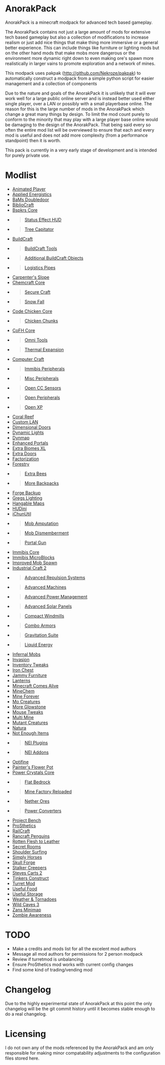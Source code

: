 AnorakPack
==========

AnorakPack is a minecraft modpack for advanced tech based gameplay.

The AnorakPack contains not just a large amount of mods for extensive tech based gameplay but also a collection of modifications to increase realism or just add nice things that make thing more immersive or a general better experience. This can include things like furniture or lighting mods but on the other hand mods that make mobs more dangerous or the environment more dynamic right down to even making ore's spawn more realistically in larger vains to promote exploration and a network of mines.

This modpack uses pakpak (http://github.com/Nekroze/pakpak) to automatically construct a modpack from a simple python script for easier management and a collection of components

Due to the nature and goals of the AnorakPack it is unlikely that it will ever work well for a large public online server and is instead better used either single player, over a LAN or possibly with a small playerbase online. The reason for this is the large number of mods in the AnorakPack which change a great many things by design. To limit the mod count purely to conform to the minority that may play with a large player base online would be damaging to the design of the AnorakPack. That being said every so often the entire mod list will be overviewed to ensure that each and every mod is useful and does not add more complexity (from a performance standpoint) then it is worth.

This pack is currently in a very early stage of development and is intended for purely private use.

Modlist
=======

 - [Animated Player](http://www.minecraftforum.net/topic/1768057-152aesthetic-animated-player-fully-pixelized-hats-v120/)
 - [Applied Energistics](http://www.minecraftforum.net/topic/1625015-152-applied-energistics-rv-10-n-stacking-the-unstackable/)
 - [BaMs Doubledoor](http://www.minecraftforum.net/topic/818831-152-bams-mods-now-also-for-147/)
 - [BiblioCraft](http://www.minecraftforum.net/topic/1680480-15xforgesmp-bibliocraft-v123-bookcases-armor-stands-shelves-printing-presses-redstone-books-and-more-updated-05152013/)
 - [Bspkrs Core](http://www.minecraftforum.net/topic/1009577-152-daftpvfs-mods-treecapitator-ingameinfo-crystalwing-startinginv-floatingruins/)
 * >	[Status Effect HUD](http://www.minecraftforum.net/topic/1009577-152-daftpvfs-mods-treecapitator-ingameinfo-crystalwing-startinginv-floatingruins/)
 * >	[Tree Capitator](http://www.minecraftforum.net/topic/1009577-152-daftpvfs-mods-treecapitator-ingameinfo-crystalwing-startinginv-floatingruins/)
 - [BuildCraft](http://www.mod-buildcraft.com/)
 * >	[BuildCraft Tools](http://www.minecraftforum.net/topic/1647902-buildcraft-addon-buildcraft-tools-development-page/)
 * >	[Additional BuildCraft Objects](http://www.minecraftforum.net/topic/682821-15xbc35x104-additional-buildcraft-objects/)
 * >	[Logistics Pipes](http://www.minecraftforum.net/topic/1831791-152buildcraft-logistics-pipes/)
 - [Carpenter's Slope](http://www.minecraftforum.net/topic/1790919-15forge-carpenters-slope-v125/)
 - [Chemcraft Core](http://www.minecraftforum.net/topic/1801627-chemcraft-131/)
 * >	[Secure Craft](http://www.minecraftforum.net/topic/1808863-securecraft-110-protect-yourself-and-more/)
 * >	[Snow Fall](http://www.minecraftforum.net/topic/1728758-snowfall-121-the-mod-that-makes-snow-pile-up/)
 - [Code Chicken Core](http://www.minecraftforum.net/topic/909223-147152-smp-chickenbones-mods/)
 * >	[Chicken Chunks](http://www.minecraftforum.net/topic/909223-147152-smp-chickenbones-mods/)
 - [CoFH Core](http://www.minecraftforum.net/topic/1773528-152-team-cofh-mods-thermal-expansion-2420-now-with-hd-skins-and-capes/)
 * >	[Omni Tools](http://www.minecraftforum.net/topic/1773528-152-team-cofh-mods-thermal-expansion-2420-now-with-hd-skins-and-capes/)
 * >	[Thermal Expansion](http://www.minecraftforum.net/topic/1773528-152-team-cofh-mods-thermal-expansion-2420-now-with-hd-skins-and-capes/)
 - [Computer Craft](http://www.minecraftforum.net/topic/892282-152-computercraft-153-now-with-disco-floors/)
 * >	[Immibis Peripherals](http://www.computercraft.info/forums2/index.php?/topic/3728-mc-125-cc-141-immibiss-peripherals/)
 * >	[Misc Peripherals](http://www.computercraft.info/forums2/index.php?/topic/4587-cc153mc152-miscperipherals-33/)
 * >	[Open CC Sensors](http://www.computercraft.info/forums2/index.php?/topic/4587-cc153mc152-miscperipherals-33/)
 * >	[Open Peripherals](http://www.computercraft.info/forums2/index.php?/topic/13063-mc-152-cc-153-openperipheral/)
 * >	[Open XP](http://www.computercraft.info/forums2/index.php?/topic/13042-cc-153-mc-152-openxp/)
 - [Coral Reef](http://www.minecraftforum.net/topic/1106449-152151145etc-coral-reef-mod-updated-952013/)
 - [Custom LAN](http://www.minecraftforum.net/topic/1572017-152-144-custom-lan-mod-lan-at-your-fingertips-modloader-forge-standalone-installer-available/)
 - [Dimensional Doors](http://www.minecraftforum.net/topic/1650007-152universal-dimensional-doors-v136-i-was-asleep-in-that-class/)
 - [Dynamic Lights](http://www.minecraftforum.net/topic/184426-152-dynamic-lights-handheld-torches-moving-lightsources/)
 - [Dynmap](http://www.minecraftforum.net/topic/1543523-dynmap-dynamic-web-based-maps-for-minecraft/)
 - [Enhanced Portals](http://www.minecraftforum.net/topic/1301217-15x1st-apr-enhanced-portals-enhancedportals-2-beta-22nd-may-beta-2b/)
 - [Extra Biomes XL](http://www.minecraftforum.net/topic/1090288-152-extrabiomesxl-3133/)
 - [Extra Doors](http://www.minecraftforum.net/topic/1744901-152-151-extra-doors-more-doors-for-minecraft-forge5000dl/)
 - [Factorization](http://www.minecraftforum.net/topic/1351802-151-factorization-0737/)
 - [Forestry](http://www.minecraftforum.net/topic/700588-forestry-for-minecraft-trees-bees-and-more/)
 * >	[Extra Bees](http://dl.dropboxusercontent.com/u/52207235/Minecraft/Website/bees/index.html)
 * >	[More Backpacks](http://www.minecraftforum.net/topic/1717101-more-backpacks-211-forestry-addon/)
 - [Forge Backup](http://www.minecraftforge.net/forum/index.php?topic=4606.0)
 - [Gregs Lighting](http://www.cosc.canterbury.ac.nz/greg.ewing/minecraft/mods/GregsLighting/)
 - [Hangable Maps](http://www.minecraftforum.net/topic/1461853-152forgesmphangable-mapsunofficialv152-1/)
 - [HUDini](http://www.minecraftforum.net/topic/1555925-152-forge-hudini-anti-derp-suite/)
 - [iChunUtil](http://ichun.us/mods/ichun-util/)
 * >	[Mob Amputation](http://www.minecraftforum.net/topic/1296367-152-mob-amputation-v1-blood-and-gibs-and-an-easter-egg/)
 * >	[Mob Dismemberment](http://www.minecraftforum.net/topic/723304-152-mob-dismemberment-v1/)
 * >	[Portal Gun](http://www.minecraftforum.net/topic/199391-152smpforge-portal-gun-reconstructed-v1-rewritten-again/)
 - [Immibis Core](http://www.minecraftforum.net/topic/1001131-152-immibiss-mods-smp-tubestuff-5501-core-5511-da-5500-infinitubes-5502-liquid-xp-5500-microblocks-5500/)
 - [Immibis MicroBlocks](http://www.minecraftforum.net/topic/1001131-152-immibiss-mods-smp-tubestuff-5501-core-5511-da-5500-infinitubes-5502-liquid-xp-5500-microblocks-5500/)
 - [Improved Mob Spawn](http://wuppy29.blogspot.nl/2012/09/improved-mob-spawn.html)
 - [Industrial Craft 2](http://wiki.industrial-craft.net/index.php?title=Main_Page)
 * >	[Advanced Repulsion Systems](http://forum.industrial-craft.net/index.php?page=Thread&postID=65261)
 * >	[Advanced Machines](http://forum.industrial-craft.net/index.php?page=Thread&threadID=4907)
 * >	[Advanced Power Management](http://forum.industrial-craft.net/index.php?page=Thread&threadID=7900)
 * >	[Advanced Solar Panels](http://forum.industrial-craft.net/index.php?page=Thread&threadID=3291)
 * >	[Compact Windmills](http://forum.industrial-craft.net/index.php?page=Thread&threadID=9205)
 * >	[Combo Armors](http://forum.industrial-craft.net/index.php?page=Thread&threadID=8861)
 * >	[Gravitation Suite](http://forum.industrial-craft.net/index.php?page=Thread&threadID=6915)
 * >	[Liquid Energy](http://www.minecraftforum.net/topic/1821021-152-bcic2-liquid-energy-beta-5/)
 - [Infernal Mobs](http://www.minecraftforum.net/topic/1325911-152-atomicstrykers-infernal-mobs-diablo-style-modifiers/)
 - [Invasion](http://www.minecraftforum.net/topic/780480-152forge-invasion-mod-v0117-so-you-think-your-base-is-tough-do-you/)
 - [Inventory Tweaks](http://www.minecraftforum.net/topic/1720872-15x-inventory-tweaks-154-may-1/)
 - [Iron Chest](http://www.minecraftforum.net/topic/981855-15-and-up-forge-universalironchests-50-minecraft-15-update/)
 - [Jammy Furniture](http://www.minecraftforum.net/topic/1098808-v44-151152-forge-smp-jammy-furniture-mod/)
 - [Lanterns](http://www.minecraftforum.net/topic/1535985-15x-forge-smp-lanterns-135/)
 - [Minecraft Comes Alive](http://www.minecraftforum.net/topic/926757-152-sspsmp-minecraft-comes-alive-v335-25-languages-850000-downloads/)
 - [MineChem](http://www.minecraftforum.net/topic/1734442-151minechem-3/)
 - [Mine Forever](http://www.minecraftforum.net/topic/1675882-15-forge-oss-mineforever-020b-the-high-tech-security-mod-150-downloads/)
 - [Mo Creatures](http://www.minecraftforum.net/topic/81771-152-mo-creatures-v522-with-raccoons-ants-mini-golems-silver-skeletons-and-more-fish/)
 - [More Glowstone](http://www.minecraftforum.net/topic/1810218-152forge-more-glowstone-mod-v10/)
 - [Mouse Tweaks](http://www.minecraftforum.net/topic/1518185-152-sspsmp-mouse-tweaks-12/)
 - [Multi Mine](http://www.minecraftforum.net/topic/485526-152-multi-mine-those-blocks-are-made-for-breakin/)
 - [Mutant Creatures](http://www.minecraftforum.net/topic/1336132-152-spmp-mutant-creatures-mutant-enderman-v134/)
 - [Natura](http://www.minecraftforum.net/topic/1753754-15xnatura/)
 - [Not Enough Items](http://www.minecraftforum.net/topic/909223-147152-smp-chickenbones-mods/)
 * >	[NEI Plugins](https://bitbucket.org/mistaqur/nei_plugins/wiki/Home)
 * >	[NEI Addons](http://www.minecraftforum.net/topic/1803460-147151152-nei-addons-v171-with-forestry-2260-support/)
 - [Optifine](http://www.minecraftforum.net/topic/249637-152-optifine-hd-d3-fps-boost-hd-textures-aa-af-and-much-more/)
 - [Painter's Flower Pot](http://www.minecraftforum.net/topic/1611327-15forge-painters-flower-pot-v156/)
 - [Power Crystals Core](http://www.minecraftforum.net/topic/1629898-151152-powercrystals-mods-15-updates-are-here-rednet-logic-is-here-100-upvotes/#pcc)
 * >	[Flat Bedrock](http://www.minecraftforum.net/topic/1629898-151152-powercrystals-mods-15-updates-are-here-rednet-logic-is-here-100-upvotes/#fb)
 * >	[Mine Factory Reloaded](http://www.minecraftforum.net/topic/1629898-151152-powercrystals-mods-15-updates-are-here-rednet-logic-is-here-100-upvotes/#mfr)
 * >	[Nether Ores](http://www.minecraftforum.net/topic/1629898-151152-powercrystals-mods-15-updates-are-here-rednet-logic-is-here-100-upvotes/#no)
 * >	[Power Converters](http://www.minecraftforum.net/topic/1629898-151152-powercrystals-mods-15-updates-are-here-rednet-logic-is-here-100-upvotes/#pc)
 - [Project Bench](http://www.minecraftforum.net/topic/1550010-152sspsmp-project-bench-v175forge5000-downloads/)
 - [ProSthetics](http://www.minecraftforum.net/topic/1709675-152v001-prosthetics-forge-780custom-metal-casting/)
 - [RailCraft](http://www.minecraftforum.net/topic/701990-151-railcraft-7000-forge/)
 - [Rancraft Penguins](http://www.minecraftforum.net/topic/910095-152forge-rancraft-penguins-thirteen-species/)
 - [Rotten Flesh to Leather](http://www.minecraftforum.net/topic/1833113-forge-152-rotten-flesh-to-leather/)
 - [Secret Rooms](http://www.minecraftforum.net/topic/546192-1521v460secretroomsmodsmpforge-hidden-trapped-chests/)
 - [Shoulder Surfing](http://www.minecraftforum.net/topic/1619637-152forge-shoulder-surfing-modded-third-person-camera/)
 - [Simply Horses](http://www.minecraftforum.net/topic/1078787-151152-simply-horses-mod-alpha-062-bugfixes-and-textures/)
 - [Skull Forge](http://www.minecraftforum.net/topic/1572189-152smplanforgeskullforge-v122/)
 - [Stalker Creepers](http://www.minecraftforum.net/topic/1096447-152-stalker-creepers-now-fml-coremod/)
 - [Steves Carts 2](http://www.minecraftforum.net/topic/680276-15-steves-carts-2-v200a106/)
 - [Tinkers Construct](http://www.minecraftforum.net/topic/1659892-15xtinkers-construct/)
 - [Turret Mod](http://www.minecraftforum.net/topic/562836-152-spmplan-turret-mod-v301/)
 - [Useful Food](http://www.minecraftforum.net/topic/1378111-151152forge-usefulfood-142-craft-yourself-a-meal/)
 - [Useful Storage](http://www.minecraftforum.net/topic/1298016-152-vanilla-with-sprinkles-mods-built-to-fit-closely-with-the-vanilla-game-last-updated-515/)
 - [Weather & Tornadoes](http://www.coros.us/mods/tornadoes)
 - [Wild Caves 3](http://www.minecraftforum.net/topic/1554854-151152forge-wildcaves-3-v042/)
 - [Zans Minimap](http://www.minecraftforum.net/topic/1116564-152-mamiyaotarus-mods-voxelmap-chatbubbles-autofarmer-etc/)
 - [Zombie Awareness](http://www.coros.us/mods/zombieawareness)

TODO
====

 - Make a credits and mods list for all the excelent mod authors
 - Message all mod authors for permissions for 2 person modpack
 - Review if turretmod is unbalancing
 - Ensure ProSthetics mod works with current config changes
 - Find some kind of trading/vending mod

Changelog
=========

Due to the highly experimental state of AnorakPack at this point the only changelog will be the git commit history until it becomes stable enough to do a real changelog.

Licensing
=========

I do not own any of the mods referenced by the AnorakPack and am only responsible for making minor compatability adjustments to the configuration files stored here.
